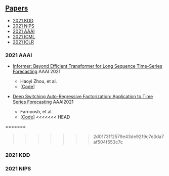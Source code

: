 ## [Papers](#2021-AAAI)
* [2021 KDD](#2021-KDD)
* [2021 NIPS](#2021-NIPS)
* [2021 AAAI](#2021-AAAI)
* [2021 ICML](#2021-ICML)
* [2021 ICLR](#2021-ICLR)

### 2021 AAAI
- [Informer: Beyond Efficient Transformer for Long Sequence Time-Series Forecasting](https://arxiv.org/abs/2012.07436) AAAI 2021

  - Haoyi Zhou, et al.
  - [[Code](https://github.com/zhouhaoyi/Informer2020)]

- [Deep Switching Auto-Regressive Factorization: Application to Time Series Forecasting](https://arxiv.org/abs/2009.05135) AAAI2021
  - Farnoosh, et al.
  - [[Code](https://github.com/ostadabbas/DSARF)]
<<<<<<< HEAD

=======
>>>>>>> 2d01731f2579e43de9219c7e3da7af504f553c7c

### 2021 KDD

### 2021 NIPS

